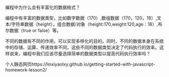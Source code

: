 编程中为什么会有丰富化的数据格式？

编程中有丰富的数据类型，比如数字数据（170）,数组数据（170，120，18）,文本/字符串数据（height），组合数据/对象（height:170,weight:120,age：18）,布尔数据（true or false）等。

不同的数据有不同的作用，可以实现多样化的目的。同时，不同的数据本身在系统中的存储、运算、传递效率不同，这些不同的数据类型决定了代码执行的效率。这样说来，编程中我们应该尽量选择简单的数据类型以提高代码执行效率吗？

个人静态网页https://linxiyaolxy.github.io/getting-started-with-javascript-homework-lesson2/
